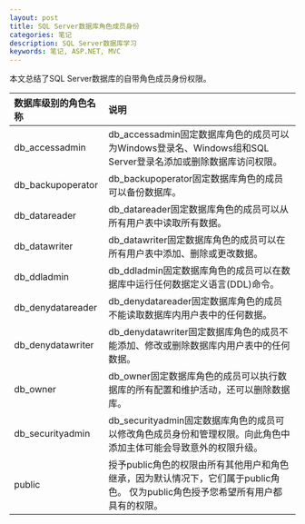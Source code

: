 ```yaml
---
layout: post
title: SQL Server数据库角色成员身份
categories: 笔记
description: SQL Server数据库学习
keywords: 笔记, ASP.NET, MVC
---
```


本文总结了SQL Server数据库的自带角色成员身份权限。

|数据库级别的角色名称|说明|
|:-----------------|:---|
|db_accessadmin|db_accessadmin固定数据库角色的成员可以为Windows登录名、Windows组和SQL Server登录名添加或删除数据库访问权限。|
|db_backupoperator|db_backupoperator固定数据库角色的成员可以备份数据库。|
|db_datareader|db_datareader固定数据库角色的成员可以从所有用户表中读取所有数据。|
|db_datawriter|db_datawriter固定数据库角色的成员可以在所有用户表中添加、删除或更改数据。|
|db_ddladmin|db_ddladmin固定数据库角色的成员可以在数据库中运行任何数据定义语言(DDL)命令。|
|db_denydatareader|db_denydatareader固定数据库角色的成员不能读取数据库内用户表中的任何数据。|
|db_denydatawriter|db_denydatawriter固定数据库角色的成员不能添加、修改或删除数据库内用户表中的任何数据。|
|db_owner|db_owner固定数据库角色的成员可以执行数据库的所有配置和维护活动，还可以删除数据库。|
|db_securityadmin|db_securityadmin固定数据库角色的成员可以修改角色成员身份和管理权限。向此角色中添加主体可能会导致意外的权限升级。|
|public|授予public角色的权限由所有其他用户和角色继承，因为默认情况下，它们属于public角色。 仅为public角色授予您希望所有用户都具有的权限。|